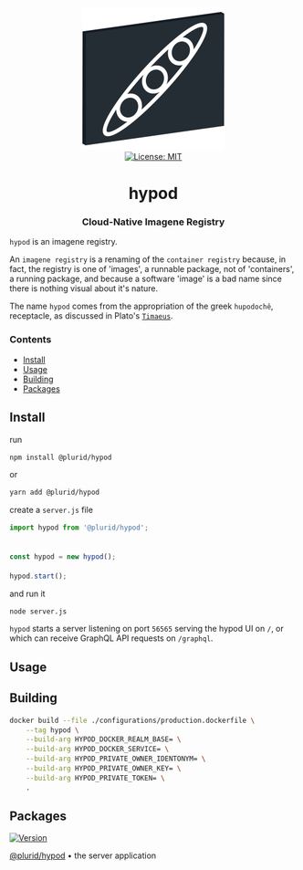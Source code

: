 <p align="center">
    <img src="https://raw.githubusercontent.com/plurid/hypod/master/about/identity/hypod-logo.png" height="250px">
    <br />
    <a target="_blank" href="https://github.com/plurid/hypod/blob/master/LICENSE">
        <img src="https://img.shields.io/badge/license-MIT-blue.svg?colorB=1380C3&style=for-the-badge" alt="License: MIT">
    </a>
</p>



<h1 align="center">
    hypod
</h1>


<h3 align="center">
    Cloud-Native Imagene Registry
</h1>



`hypod` is an imagene registry.

An `imagene registry` is a renaming of the `container registry` because, in fact, the registry is one of 'images', a runnable package, not of 'containers', a running package, and because a software 'image' is a bad name since there is nothing visual about it's nature.

The name `hypod` comes from the appropriation of the greek `hupodochê`, receptacle, as discussed in Plato's [`Timaeus`](https://plato.stanford.edu/entries/plato-timaeus/).



### Contents

+ [Install](#install)
+ [Usage](#usage)
+ [Building](#building)
+ [Packages](#packages)



## Install

run

``` bash
npm install @plurid/hypod
```

or

``` bash
yarn add @plurid/hypod
```

create a `server.js` file

``` typescript
import hypod from '@plurid/hypod';


const hypod = new hypod();

hypod.start();
```

and run it

``` bash
node server.js
```

`hypod` starts a server listening on port `56565` serving the hypod UI on `/`, or which can receive GraphQL API requests on `/graphql`.



## Usage



## Building

``` bash
docker build --file ./configurations/production.dockerfile \
    --tag hypod \
    --build-arg HYPOD_DOCKER_REALM_BASE= \
    --build-arg HYPOD_DOCKER_SERVICE= \
    --build-arg HYPOD_PRIVATE_OWNER_IDENTONYM= \
    --build-arg HYPOD_PRIVATE_OWNER_KEY= \
    --build-arg HYPOD_PRIVATE_TOKEN= \
    .
```



## Packages


<a target="_blank" href="https://www.npmjs.com/package/@plurid/hypod">
    <img src="https://img.shields.io/npm/v/@plurid/hypod.svg?logo=npm&colorB=1380C3&style=for-the-badge" alt="Version">
</a>

[@plurid/hypod][hypod] • the server application

[hypod]: https://github.com/plurid/hypod/tree/master/packages/hypod
